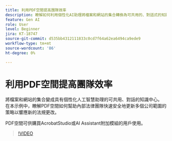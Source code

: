 ```yaml
---
title: 利用PDF空間提高團隊效率
description: 瞭解如何利用個性化AI助理將檔案和網站的集合轉換為可共用的、對話式的知識中心
feature: Gen AI
role: User
level: Beginner
jira: KT-18747
source-git-commit: d535bb4312111833c0cd7f64a62ea6494ca9ede9
workflow-type: tm+mt
source-wordcount: '86'
ht-degree: 0%

---
```


# 利用PDF空間提高團隊效率

將檔案和網站的集合變成具有個性化人工智慧助理的可共用、對話的知識中心。 在本示例中，瞭解PDF空間如何幫助內部法律團隊快速安全地更新多個公司範圍的策略以響應新的法規更改。

PDF空間可供購買AcrobatStudio或AI Assistant附加模組的用戶使用。

>[!VIDEO](https://video.tv.adobe.com/v/3475131?quality=12&learn=on&hidetitle=true)

